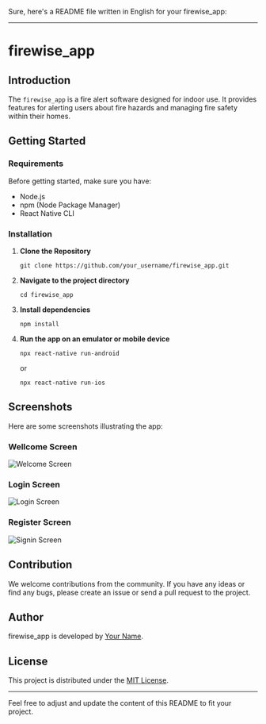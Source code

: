 Sure, here's a README file written in English for your firewise_app:

---

# firewise_app

## Introduction

The `firewise_app` is a fire alert software designed for indoor use. It provides features for alerting users about fire hazards and managing fire safety within their homes.

## Getting Started

### Requirements

Before getting started, make sure you have:

- Node.js
- npm (Node Package Manager)
- React Native CLI

### Installation

1. **Clone the Repository**

   ```
   git clone https://github.com/your_username/firewise_app.git
   ```

2. **Navigate to the project directory**

   ```
   cd firewise_app
   ```

3. **Install dependencies**

   ```
   npm install
   ```

4. **Run the app on an emulator or mobile device**

   ```
   npx react-native run-android
   ```

   or

   ```
   npx react-native run-ios
   ```

## Screenshots

Here are some screenshots illustrating the app:
### Wellcome Screen
![Welcome Screen](https://i.ibb.co/t8RJCsR/welcome-screen.png)

### Login Screen
![Login Screen](https://i.ibb.co/MRCLtc3/Login-screen.png)

### Register Screen
![Signin Screen](https://i.ibb.co/wMNRjpx/Signin-Screen.png)



## Contribution

We welcome contributions from the community. If you have any ideas or find any bugs, please create an issue or send a pull request to the project.

## Author

firewise_app is developed by [Your Name](https://github.com/your_username).

## License

This project is distributed under the [MIT License](https://opensource.org/licenses/MIT).

---

Feel free to adjust and update the content of this README to fit your project.
